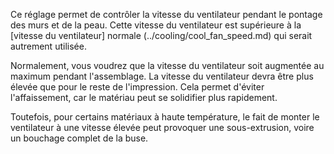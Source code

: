 Ce réglage permet de contrôler la vitesse du ventilateur pendant le pontage des murs et de la peau. Cette vitesse du ventilateur est supérieure à la [vitesse du ventilateur] normale (../cooling/cool_fan_speed.md) qui serait autrement utilisée.

Normalement, vous voudrez que la vitesse du ventilateur soit augmentée au maximum pendant l'assemblage. La vitesse du ventilateur devra être plus élevée que pour le reste de l'impression. Cela permet d'éviter l'affaissement, car le matériau peut se solidifier plus rapidement.

Toutefois, pour certains matériaux à haute température, le fait de monter le ventilateur à une vitesse élevée peut provoquer une sous-extrusion, voire un bouchage complet de la buse.
